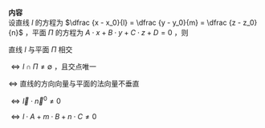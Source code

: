 **内容**  
设直线 $l$ 的方程为 $\dfrac {x - x_0}{l} =  \dfrac {y - y_0}{m} =  \dfrac {z - z_0}{n}$ ，平面 $\Pi$ 的方程为 $A\cdot x+B\cdot y+C\cdot z+D=0$ ，则  
  
直线 $l$ 与平面 $\Pi$ 相交  
  
$\Leftrightarrow l\cap\Pi\neq\emptyset$ ，且交点唯一  
  
$\Leftrightarrow$ 直线的方向向量与平面的法向量不垂直  
  
$\Leftrightarrow\vec l\cdot\vec n^0\neq0$  
  
$\Leftrightarrow l\cdot A+m\cdot B+n\cdot C\neq0$  
